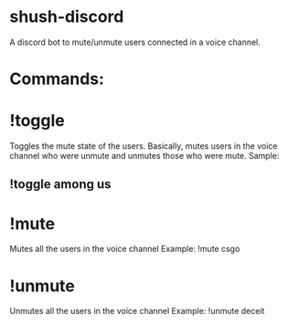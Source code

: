 # shush-discord
A discord bot to mute/unmute users connected in a voice channel.

# Commands:

# !toggle<voice channel name>
  Toggles the mute state of the users. Basically, mutes users in the voice channel who were unmute and unmutes those who were mute.
 Sample: 
 ## !toggle among us
# !mute<voice chanel name>
  Mutes all the users in the voice channel
  Example:
  !mute csgo
# !unmute<voice channel name>
  Unmutes all the users in the voice channel
  Example:
  !unmute deceit
